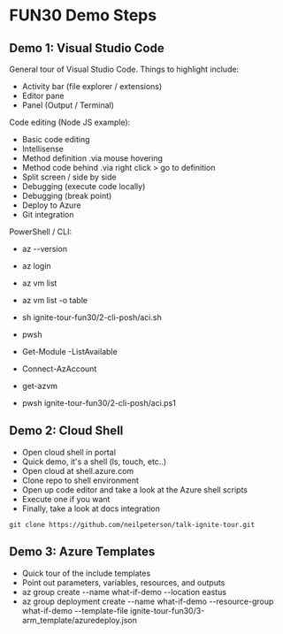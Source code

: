 # FUN30 Demo Steps

## Demo 1: Visual Studio Code

General tour of Visual Studio Code. Things to highlight include:

- Activity bar (file explorer / extensions)
- Editor pane
- Panel (Output / Terminal)

Code editing (Node JS example):

- Basic code editing
- Intellisense
- Method definition .via mouse hovering
- Method code behind .via right click > go to definition
- Split screen / side by side
- Debugging (execute code locally)
- Debugging (break point)
- Deploy to Azure
- Git integration

PowerShell / CLI:

- az --version
- az login
- az vm list
- az vm list -o table
- sh ignite-tour-fun30/2-cli-posh/aci.sh

- pwsh
- Get-Module -ListAvailable
- Connect-AzAccount
- get-azvm
- pwsh ignite-tour-fun30/2-cli-posh/aci.ps1

## Demo 2: Cloud Shell

- Open cloud shell in portal
- Quick demo, it's a shell (ls, touch, etc..)
- Open cloud at shell.azure.com
- Clone repo to shell environment
- Open up code editor and take a look at the Azure shell scripts
- Execute one if you want
- Finally, take a look at docs integration

```
git clone https://github.com/neilpeterson/talk-ignite-tour.git
```

## Demo 3: Azure Templates

- Quick tour of the include templates
- Point out parameters, variables, resources, and outputs
- az group create --name what-if-demo --location eastus
- az group deployment create --name what-if-demo --resource-group what-if-demo --template-file ignite-tour-fun30/3-arm_template/azuredeploy.json